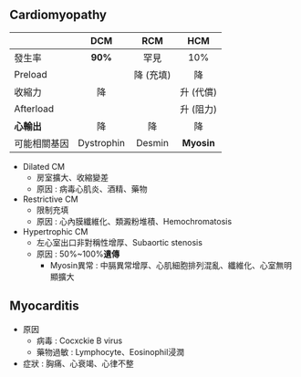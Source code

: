 ## Cardiomyopathy
|              |     DCM    |    RCM    |    HCM    |
|--------------|:----------:|:---------:|:---------:|
| 發生率       |     **90%**    |    罕見   |    10%    |
| Preload      |            | 降 (充填) |     降    |
| 收縮力       |     降     |           | 升 (代償) |
| Afterload    |            |           | 升 (阻力) |
| **心輸出**       |     降     |     降    |     降    |
| 可能相關基因 | Dystrophin |   Desmin  |   **Myosin**  |
- Dilated CM
	- 房室擴大、收縮變差
	- 原因 : 病毒心肌炎、酒精、藥物
- Restrictive CM
	- 限制充填
	- 原因 : 心內膜纖維化、類澱粉堆積、Hemochromatosis
- Hypertrophic CM
	- 左心室出口非對稱性增厚、Subaortic stenosis
	- 原因 : 50%~100%**遺傳**
		- Myosin異常 : 中膈異常增厚、心肌細胞排列混亂、纖維化、心室無明顯擴大
## Myocarditis
- 原因
	- 病毒 : Cocxckie B virus
	- 藥物過敏 : Lymphocyte、Eosinophil浸潤
- 症狀 : 胸痛、心衰竭、心律不整